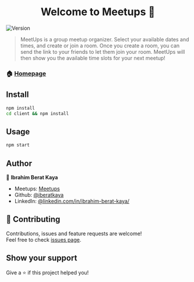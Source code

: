 <h1 align="center">Welcome to Meetups 👋</h1>
<p>
  <img alt="Version" src="https://img.shields.io/badge/version-0.0.1-blue.svg?cacheSeconds=2592000" />
</p>

> MeetUps is a group meetup organizer. Select your available dates and times, and create or join a room. Once you create a room, you can send the link to your friends to let them join your room. MeetUps will then show you the available time slots for your next meetup!

### 🏠 [Homepage](https://meetupswithfriends.com/)

## Install

```sh
npm install 
cd client && npm install
```

## Usage

```sh
npm start
```

## Author

👤 **Ibrahim Berat Kaya**

* Meetups: [Meetups](https://meetupswithfriends.com/)
* Github: [@iberatkaya](https://github.com/iberatkaya)
* LinkedIn: [@linkedin.com/in/ibrahim-berat-kaya/](https://linkedin.com/in/ibrahim-berat-kaya/)

## 🤝 Contributing

Contributions, issues and feature requests are welcome!<br />Feel free to check [issues page](https://github.com/iberatkaya/meetups/issues). 

## Show your support

Give a ⭐️ if this project helped you!